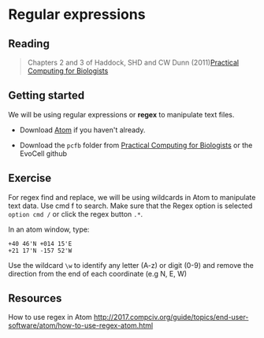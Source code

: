 # Regular expressions

## Reading
>Chapters 2 and 3 of Haddock, SHD and CW Dunn (2011)[Practical Computing for Biologists](http://practicalcomputing.org/)

## Getting started
We will be using regular expressions or **regex** to manipulate text files.

- Download [Atom](https://atom.io) if you haven't already.

- Download the `pcfb` folder from [Practical Computing for Biologists](http://practicalcomputing.org/files/pcfb_examples.zip) or the EvoCell github

## Exercise

For regex find and replace, we will be using wildcards in Atom to manipulate text data. Use cmd f to search. Make sure that the Regex option is selected `option cmd /` or click the regex button `.*`.

In an atom window, type:
```
+40 46'N +014 15'E
+21 17'N -157 52'W

```
Use the wildcard `\w` to identify any letter (A-z) or digit (0-9) and remove the direction from the end of each coordinate (e.g N, E, W)



## Resources

How to use regex in Atom http://2017.compciv.org/guide/topics/end-user-software/atom/how-to-use-regex-atom.html
